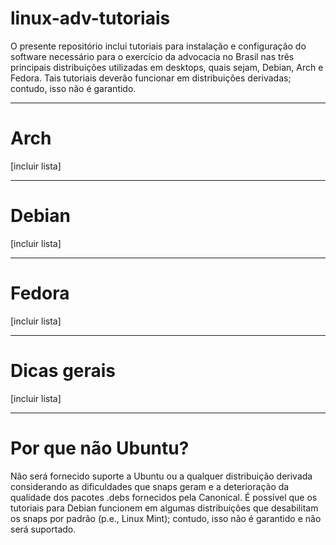 # linux-adv-tutoriais

O presente repositório inclui tutoriais para instalação e configuração do software necessário para o exercício da advocacia no Brasil nas três principais distribuições utilizadas em desktops, quais sejam, Debian, Arch e Fedora. Tais tutoriais deverão funcionar em distribuições derivadas; contudo, isso não é garantido.

---
# Arch

[incluir lista]

---
# Debian

[incluir lista]

---
# Fedora

[incluir lista]

---
# Dicas gerais

[incluir lista]

---
# Por que não Ubuntu?

Não será fornecido suporte a Ubuntu ou a qualquer distribuição derivada considerando as dificuldades que snaps geram e a deterioração da qualidade dos pacotes .debs fornecidos pela Canonical. É possível que os tutoriais para Debian funcionem em algumas distribuições que desabilitam os snaps por padrão (p.e., Linux Mint); contudo, isso não é garantido e não será suportado.
